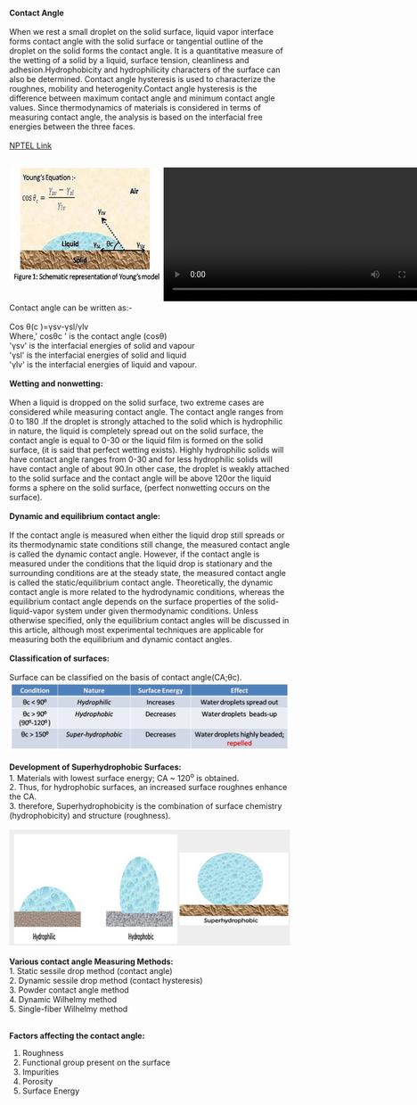 <b>Contact Angle</b><br><br>
When we rest a small droplet on the solid surface, liquid vapor interface forms contact angle with the solid surface or tangential outline of the droplet on the solid forms the contact angle. It is a quantitative measure of the wetting of a solid by a liquid, surface tension, cleanliness and adhesion.Hydrophobicity and hydrophilicity characters of the surface can also be determined. Contact angle hysteresis is used to characterize the roughnes, mobility and heterogenity.Contact angle hysteresis is the difference between maximum contact angle and minimum contact angle values. Since thermodynamics of materials is considered in terms of measuring contact angle, the analysis is based on the interfacial free energies between the three faces.<br><br>
<a href="https://youtu.be/D7Zu1-9kSUg">NPTEL Link</a><br><br>
<div style="float:left;width:55%;border: solid 1 px black;"><img src="images/youngmodel.jpg"></div>
 <div style="float:left;width:40%;border: solid 1 px black;"><video width="500" height="240" controls>
  <source src="images/wfm.mp4" type="video/mp4">
  Your browser does not support the video tag</video></div><br>
  <div style="content: '.';clear: both;display: block;height: 0;visibility: hidden;"></div>
Contact angle can be written as:-<br><br>
Cos θ(c )=γsv-γsl/γlv<br>
Where,' cosθc ' is the contact angle (cosθ)<br>
'γsv' is the interfacial energies of solid and vapour<br>
'γsl' is the interfacial energies of solid and liquid<br>
'γlv' is the interfacial energies of liquid and vapour.<br><br>
<b>Wetting and nonwetting:</b><br><br>
When a liquid is dropped on the solid surface, two extreme cases are considered while measuring contact angle. The contact angle ranges from 0 to 180 .If the droplet is strongly attached to the solid which is hydrophilic in nature, the liquid is completely spread out on the solid surface, the contact angle is equal to 0-30 or the liquid film is formed on the solid surface, (it is said that perfect wetting exists). Highly hydrophilic solids will have contact angle ranges from 0-30 and for less hydrophilic solids will have contact angle of about 90.In other case, the droplet is weakly attached to the solid surface and the contact angle will be above 120or the liquid forms a sphere on the solid surface, (perfect nonwetting occurs on the surface).<br><br>
<b>Dynamic and equilibrium contact angle:</b><br><br>
If the contact angle is measured when either the liquid drop still spreads or its thermodynamic state conditions still change, the measured contact angle is called the dynamic contact angle. However, if the contact angle is measured under the conditions that the liquid drop is stationary and the surrounding conditions are at the steady state, the measured contact angle is called the static/equilibrium contact angle. Theoretically, the dynamic contact angle is more related to the hydrodynamic conditions, whereas the equilibrium contact angle depends on the surface properties of the solid-liquid-vapor system under given thermodynamic conditions. Unless otherwise specified, only the equilibrium contact angles will be discussed in this article, although most experimental techniques are applicable for measuring both the equilibrium and dynamic contact angles.<br><br>
<b>Classification of surfaces:</b><br><br>
Surface can be classified on the basis of contact angle(CA;θc).<br>
<img src="images/picture2.jpg"><br><br>
<b>Development of Superhydrophobic Surfaces:</b><br>
1. Materials with lowest surface energy; CA ~ 120<sup>o</sup> is obtained.<br>
2. Thus, for hydrophobic surfaces, an increased surface roughnes enhance the CA.<br>
3. therefore, Superhydrophobicity is the combination of surface chemistry (hydrophobicity) and structure (roughness).<br><br>
<img src="images/hydro.PNG"><br><br>
<b>Various contact angle Measuring Methods:</b><br>
1. Static sessile drop method (contact angle)<br>
2. Dynamic sessile drop method (contact hysteresis)<br>
3. Powder contact angle method<br>
4. Dynamic Wilhelmy method<br>
5. Single-fiber Wilhelmy method<br><br>

<b>Factors affecting the contact angle:</b><br>
1. Roughness<br>
2. Functional group present on the surface<br>
3. Impurities<br>
4. Porosity<br>
5. Surface Energy

